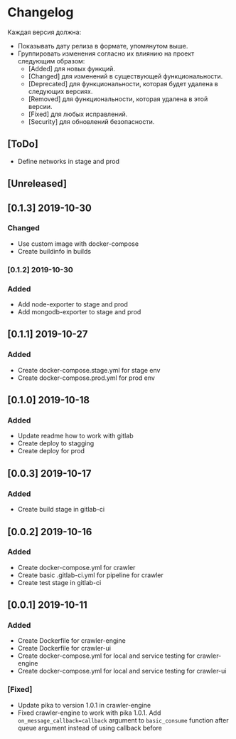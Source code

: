 # Changelog

Каждая версия должна:

- Показывать дату релиза в формате, упомянутом выше.
- Группировать изменения согласно их влиянию на проект следующим образом:
  - [Added] для новых функций.
  - [Changed] для изменений в существующей функциональности.
  - [Deprecated] для функциональности, которая будет удалена в следующих версиях.
  - [Removed] для функциональности, которая удалена в этой версии.
  - [Fixed] для любых исправлений.
  - [Security] для обновлений безопасности.

## [ToDo]
- Define networks in stage and prod

## [Unreleased]

## [0.1.3] 2019-10-30
### Changed
- Use custom image with docker-compose
- Create buildinfo in builds

### [0.1.2] 2019-10-30
### Added
- Add node-exporter to stage and prod
- Add mongodb-exporter to stage and prod

## [0.1.1] 2019-10-27
### Added
- Create docker-compose.stage.yml for stage env
- Create docker-compose.prod.yml for prod env

## [0.1.0] 2019-10-18
### Added
- Update readme how to work with gitlab
- Create deploy to stagging
- Create deploy for prod

## [0.0.3] 2019-10-17
### Added
- Create build stage in gitlab-ci

## [0.0.2] 2019-10-16
### Added
- Create docker-compose.yml for crawler
- Create basic .gitlab-ci.yml for pipeline for crawler
- Create test stage in gitlab-ci

## [0.0.1] 2019-10-11
### Added
- Create Dockerfile for crawler-engine
- Create Dockerfile for crawler-ui
- Create docker-compose.yml for local and service testing for crawler-engine
- Create docker-compose.yml for local and service testing for crawler-ui

### [Fixed]
- Update pika to version 1.0.1 in crawler-engine
- Fixed crawler-engine to work with pika 1.0.1. Add `on_message_callback=callback` argument to `basic_consume` function after queue argument instead of using callback before

